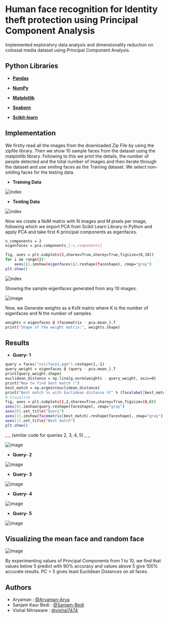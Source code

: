 # Human face recognition for Identity theft protection using Principal Component Analysis

Implemented exploratory data analysis and dimensionality reduction on colossal media dataset using
Principal Component Analysis.




## Python Libraries 

* **[Pandas](https://pandas.pydata.org/docs/getting_started/install.html)** 

* **[NumPy](https://numpy.org/install/)** 

* **[Matplotlib](https://matplotlib.org/stable/users/installing/index.html)** 

* **[Seaborn](https://seaborn.pydata.org/installing.html)** 

* **[Scikit-learn](https://scikit-learn.org/stable/install.html)** 




## Implementation

We firstly read all the images from the downloaded Zip File by using the zipfile library. Then we show 10 sample faces from the dataset using the matplotlib library. Following to this we print the details, the number of people detected and the total number of images and then iterate through the dataset and use smiling faces as the Training dataset. We select non-smiling faces for the testing data. 

* **Training Data**

![index](https://user-images.githubusercontent.com/75626387/197199362-a9f59605-5ed1-40f0-bd72-23d913029ad0.png)

* **Testing Data**

![index](https://user-images.githubusercontent.com/75626387/197199387-c0969a80-d8e9-4c12-803c-d706f3a387b4.png)


Now we create a NxM matrix with N images and M pixels per image, following which we import PCA from Scikit Learn Library in Python and apply PCA and take first K principal components as eigenfaces.

```bash
n_components = 2
eigenfaces = pca.components_[:n_components]

fig, axes = plt.subplots(2,sharex=True,sharey=True,figsize=(8,10))
for i in range(2):
    axes[i].imshow(eigenfaces[i].reshape(faceshape), cmap="gray")
plt.show()
```
![index](https://user-images.githubusercontent.com/75626387/197199788-0e923caa-c404-484e-9405-f05193030ee1.png)

Showing the sample eigenfaces generated from any 10 images.

![image](https://user-images.githubusercontent.com/75626387/197204118-7336e2c2-e0b7-4194-b9d1-ab6d6cd432de.png)

Now, we Generate weights as a KxN matrix where K is the number of eigenfaces and N the number of samples.

```bash
weights = eigenfaces @ (facematrix - pca.mean_).T
print("Shape of the weight matrix:", weights.shape)
```
## Results

* **Query- 1**

```bash
query = faces["ns1/face1.pgm"].reshape(1,-1)
query_weight = eigenfaces @ (query - pca.mean_).T
print(query_weight.shape)
euclidean_distance = np.linalg.norm(weights - query_weight, axis=0)
print("Now to find best match !")
best_match = np.argmin(euclidean_distance)
print("Best match %s with Euclidean distance %f" % (facelabel[best_match], euclidean_distance[best_match]))
# Visualize
fig, axes = plt.subplots(1,2,sharex=True,sharey=True,figsize=(8,6))
axes[0].imshow(query.reshape(faceshape), cmap="gray")
axes[0].set_title("Query")
axes[1].imshow(facematrix[best_match].reshape(faceshape), cmap="gray")
axes[1].set_title("Best match")
plt.show()
```
_ _ (similar code for queries 2, 3, 4, 5) _ _

![image](https://user-images.githubusercontent.com/75626387/197205180-43f993b1-dc45-4bf6-aca1-89b49b3a2292.png)

* **Query- 2**

![image](https://user-images.githubusercontent.com/75626387/197205326-d7dd188f-a63b-4cbf-a04e-5350a58d8260.png)

* **Query- 3**

![image](https://user-images.githubusercontent.com/75626387/197205428-f1b324f1-dace-4b51-a234-d135cb8be54e.png)

* **Query- 4**

![image](https://user-images.githubusercontent.com/75626387/197205553-a69f4246-4cbe-44f4-9b55-562eb238dcf0.png)

* **Query- 5**

![image](https://user-images.githubusercontent.com/75626387/197205622-9538bda4-b752-4f3f-b0c8-c16c2a9cab0a.png)

## Visualizing the mean face and random face

![image](https://user-images.githubusercontent.com/75626387/197205687-d7b22bf7-b388-4fda-ac5b-c1a211d6a855.png)

By experimenting values of Principal Components from 1 to 10, we find that values below 5 predict with 90% accuracy and values above 5 give 100% accurate results. PC = 5 gives least Euclidean Distances on all faces.

## Authors

- Aryaman : [@Aryaman-Arya](https://github.com/Aryaman-Arya)
- Sanjam Kaur Bedi : [@Sanjam-Bedi](https://github.com/Sanjam-Bedi)
- Vishal Nitnaware : [@vishal7474](https://github.com/vishal7474)

